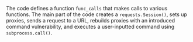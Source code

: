 The code defines a function `func_calls` that makes calls to various functions. The main part of the code creates a `requests.Session()`, sets up proxies, sends a request to a URL, rebuilds proxies with an introduced command vulnerability, and executes a user-inputted command using `subprocess.call()`.